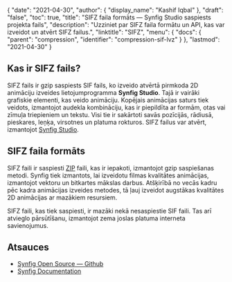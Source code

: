 {
  "date": "2021-04-30",
  "author": {
    "display_name": "Kashif Iqbal"
},
  "draft": "false",
  "toc": true,
  "title": "SIFZ faila formāts — Synfig Studio saspiests projekta fails",
  "description": "Uzziniet par SIFZ faila formātu un API, kas var izveidot un atvērt SIFZ failus.",
  "linktitle": "SIFZ",
  "menu": {
    "docs": {
      "parent": "compression",
      "identifier": "compression-sif-lvz"
}
},
  "lastmod": "2021-04-30"
}

## Kas ir SIFZ fails?

SIFZ fails ir gzip saspiests SIF fails, ko izveido atvērtā pirmkoda 2D animāciju izveides lietojumprogramma **Synfig Studio**. Tajā ir vairāki grafiskie elementi, kas veido animāciju. Kopējais animācijas saturs tiek veidots, izmantojot audekla kombināciju, kas ir piepildīta ar formām, otas vai zīmuļa triepieniem un tekstu. Visi tie ir sakārtoti savās pozīcijās, rādiusā, pieskares, leņķa, virsotnes un platuma rokturos. SIFZ failus var atvērt, izmantojot [Synfig Studio](https://www.synfig.org/).

## SIFZ faila formāts

SIFZ faili ir saspiesti [ZIP](/compression/zip/) faili, kas ir iepakoti, izmantojot gzip saspiešanas metodi. Synfig tiek izmantots, lai izveidotu filmas kvalitātes animācijas, izmantojot vektoru un bitkartes mākslas darbus. Atšķirībā no vecās kadru pēc kadra animācijas izveides metodes, tā ļauj izveidot augstākas kvalitātes 2D animācijas ar mazākiem resursiem.

SIFZ faili, kas tiek saspiesti, ir mazāki nekā nesaspiestie SIF faili. Tas arī atvieglo pārsūtīšanu, izmantojot zema joslas platuma interneta savienojumus.

## Atsauces

 * [Synfig Open Source — Github](https://github.com/synfig/synfig/)
 * [Synfig Documentation](https://synfig.readthedocs.io/en/latest/index.html)


